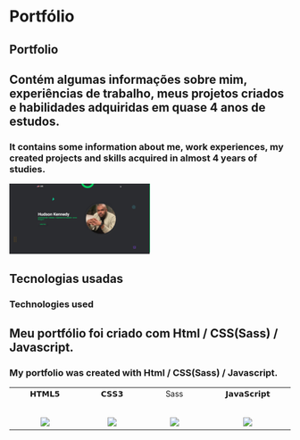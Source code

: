 # Portfólio

## Portfolio


## Contém algumas informações sobre mim, experiências de trabalho, meus projetos criados e habilidades adquiridas em quase 4 anos de estudos.


### It contains some information about me, work experiences, my created projects and skills acquired in almost 4 years of studies.


<p align="left"><img width=50% src="./assets/img/readme.jpg"></p>

##  Tecnologias usadas

### Technologies used

## Meu portfólio foi criado com Html / CSS(Sass) / Javascript. 

### My portfolio was created with Html / CSS(Sass) / Javascript.

<table>
  <tbody>
    <tr valign="top">
      <td width="10%" align="center">
        <span>𝗛𝗧𝗠𝗟𝟱</span><br><br><br>
        <img height="64px" src="https://cdn.svgporn.com/logos/html-5.svg">
      </td>
      <td width="10%" align="center">
        <span>𝗖𝗦𝗦𝟯</span><br><br><br>
        <img height="64px" src="https://cdn.svgporn.com/logos/css-3.svg">
      </td>
       <td width="10%" align="center">
        <span>Sass</span><br><br><br>
        <img height="64px" src="https://cdn.svgporn.com/logos/sass.svg">
        </td> 
      <td width="10%" align="center">
        <span>𝗝𝗮𝘃𝗮𝗦𝗰𝗿𝗶𝗽𝘁</span><br><br><br>
        <img height="64px" src="https://cdn.svgporn.com/logos/javascript.svg">
      </td>                                                                
  </tbody>
</table>
